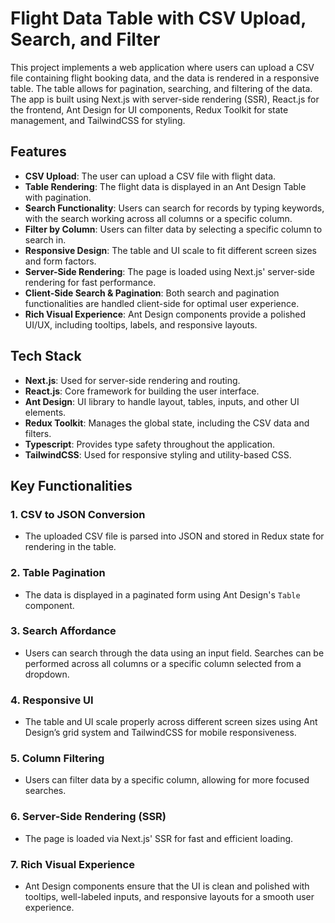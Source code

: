 # Flight Data Table with CSV Upload, Search, and Filter

This project implements a web application where users can upload a CSV file containing flight booking data, and the data is rendered in a responsive table. The table allows for pagination, searching, and filtering of the data. The app is built using Next.js with server-side rendering (SSR), React.js for the frontend, Ant Design for UI components, Redux Toolkit for state management, and TailwindCSS for styling.

## Features

- **CSV Upload**: The user can upload a CSV file with flight data.
- **Table Rendering**: The flight data is displayed in an Ant Design Table with pagination.
- **Search Functionality**: Users can search for records by typing keywords, with the search working across all columns or a specific column.
- **Filter by Column**: Users can filter data by selecting a specific column to search in.
- **Responsive Design**: The table and UI scale to fit different screen sizes and form factors.
- **Server-Side Rendering**: The page is loaded using Next.js' server-side rendering for fast performance.
- **Client-Side Search & Pagination**: Both search and pagination functionalities are handled client-side for optimal user experience.
- **Rich Visual Experience**: Ant Design components provide a polished UI/UX, including tooltips, labels, and responsive layouts.

## Tech Stack

- **Next.js**: Used for server-side rendering and routing.
- **React.js**: Core framework for building the user interface.
- **Ant Design**: UI library to handle layout, tables, inputs, and other UI elements.
- **Redux Toolkit**: Manages the global state, including the CSV data and filters.
- **Typescript**: Provides type safety throughout the application.
- **TailwindCSS**: Used for responsive styling and utility-based CSS.


## Key Functionalities

### 1. **CSV to JSON Conversion**
   - The uploaded CSV file is parsed into JSON and stored in Redux state for rendering in the table.

### 2. **Table Pagination**
   - The data is displayed in a paginated form using Ant Design's `Table` component.

### 3. **Search Affordance**
   - Users can search through the data using an input field. Searches can be performed across all columns or a specific column selected from a dropdown.

### 4. **Responsive UI**
   - The table and UI scale properly across different screen sizes using Ant Design’s grid system and TailwindCSS for mobile responsiveness.

### 5. **Column Filtering**
   - Users can filter data by a specific column, allowing for more focused searches.

### 6. **Server-Side Rendering (SSR)**
 - The page is loaded via Next.js' SSR for fast and efficient loading.

### 7. **Rich Visual Experience**
   - Ant Design components ensure that the UI is clean and polished with tooltips, well-labeled inputs, and responsive layouts for a smooth user experience.

